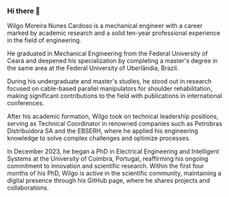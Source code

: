 ### Hi there 👋

Wilgo Moreira Nunes Cardoso is a mechanical engineer with a career marked by academic research and a solid ten-year professional experience in the field of engineering. 

He graduated in Mechanical Engineering from the Federal University of Ceará and deepened his specialization by completing a master's degree in the same area at the Federal University of Uberlândia, Brazil. 

During his undergraduate and master's studies, he stood out in research focused on cable-based parallel manipulators for shoulder rehabilitation, making significant contributions to the field with publications in international conferences. 

After his academic formation, Wilgo took on technical leadership positions, serving as Technical Coordinator in renowned companies such as Petrobras Distribuidora SA and the EBSERH, where he applied his engineering knowledge to solve complex challenges and optimize processes. 

In December 2023, he began a PhD in Electrical Engineering and Intelligent Systems at the University of Coimbra, Portugal, reaffirming his ongoing commitment to innovation and scientific research. Within the first four months of his PhD, Wilgo is active in the scientific community, maintaining a digital presence through his GitHub page, where he shares projects and collaborations.



